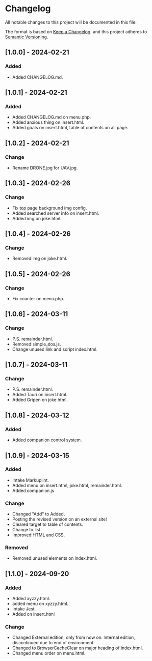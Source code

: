 # Changelog

All notable changes to this project will be documented in this file.

The format is based on [Keep a Changelog](https://keepachangelog.com/en/1.1.0/),
and this project adheres to [Semantic Versioning](https://semver.org/spec/v2.0.0.html).

## [1.0.0] - 2024-02-21

### Added

- Added CHANGELOG.md.

## [1.0.1] - 2024-02-21

### Added

- Added CHANGELOG.md on menu.php.
- Added anxious thing on insert.html.
- Added goals on insert.html, table of contents on all page.

## [1.0.2] - 2024-02-21

### Change

- Rename DRONE.jpg for UAV.jpg.

## [1.0.3] - 2024-02-26

### Change

- Fix top page background img config.
- Added searched server info on insert.html.
- Added img on joke.html.

## [1.0.4] - 2024-02-26

### Change

- Removed img on joke.html.

## [1.0.5] - 2024-02-26

### Change

- Fix counter on menu.php.

## [1.0.6] - 2024-03-11

### Change

- P.S. remainder.html.
- Removed simple_dos.js.
- Change unused link and script index.html.

## [1.0.7] - 2024-03-11

### Change

- P.S. remainder.html.
- Added Tauri on insert.html.
- Added Gripen on joke.html.

## [1.0.8] - 2024-03-12

### Added

- Added companion control system.

## [1.0.9] - 2024-03-15

### Added

- Intake Markuplint.
- Added menu on insert.html, joke.html, remainder.html.
- Added companion.js

### Change

- Changed "Add" to Added.
- Posting the revised version on an external site!
- Cleared target to table of contents.
- Change to list.
- Improved HTML and CSS.

### Removed

- Removed unused elements on index.html.

## [1.1.0] - 2024-09-20

### Added

- Added xyzzy.html.
- added menu on xyzzy.html.
- Intake Jest.
- Added on insert.html

### Change

- Changed External edition, only from now on. Internal edition, discontinued due to end of environment.
- Changed to BrowserCacheClear on major heading of index.html.
- Changed menu order on menu.html.

